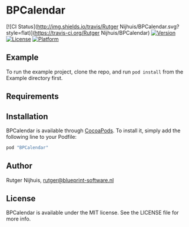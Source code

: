 # BPCalendar

[![CI Status](http://img.shields.io/travis/Rutger Nijhuis/BPCalendar.svg?style=flat)](https://travis-ci.org/Rutger Nijhuis/BPCalendar)
[![Version](https://img.shields.io/cocoapods/v/BPCalendar.svg?style=flat)](http://cocoapods.org/pods/BPCalendar)
[![License](https://img.shields.io/cocoapods/l/BPCalendar.svg?style=flat)](http://cocoapods.org/pods/BPCalendar)
[![Platform](https://img.shields.io/cocoapods/p/BPCalendar.svg?style=flat)](http://cocoapods.org/pods/BPCalendar)

## Example

To run the example project, clone the repo, and run `pod install` from the Example directory first.

## Requirements

## Installation

BPCalendar is available through [CocoaPods](http://cocoapods.org). To install
it, simply add the following line to your Podfile:

```ruby
pod "BPCalendar"
```

## Author

Rutger Nijhuis, rutger@blueprint-software.nl

## License

BPCalendar is available under the MIT license. See the LICENSE file for more info.
